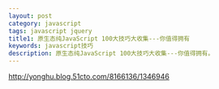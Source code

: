 ```yaml
---
layout: post
category: javascript
tags: javascript jquery
title1: 原生态纯JavaScript 100大技巧大收集---你值得拥有
keywords: javascript技巧 
description: 原生态纯JavaScript 100大技巧大收集---你值得拥有。
---
```


<p><a href='http://yonghu.blog.51cto.com/8166136/1346946'>http://yonghu.blog.51cto.com/8166136/1346946</a></p>
